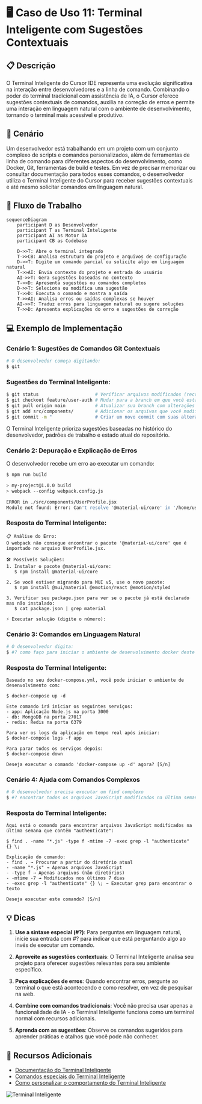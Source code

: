 # 🖥️ Caso de Uso 11: Terminal Inteligente com Sugestões Contextuais

## 📋 Descrição

O Terminal Inteligente do Cursor IDE representa uma evolução significativa na interação entre desenvolvedores e a linha de comando. Combinando o poder do terminal tradicional com assistência de IA, o Cursor oferece sugestões contextuais de comandos, auxilia na correção de erros e permite uma interação em linguagem natural com o ambiente de desenvolvimento, tornando o terminal mais acessível e produtivo.

## 🎯 Cenário

Um desenvolvedor está trabalhando em um projeto com um conjunto complexo de scripts e comandos personalizados, além de ferramentas de linha de comando para diferentes aspectos do desenvolvimento, como Docker, Git, ferramentas de build e testes. Em vez de precisar memorizar ou consultar documentação para todos esses comandos, o desenvolvedor utiliza o Terminal Inteligente do Cursor para receber sugestões contextuais e até mesmo solicitar comandos em linguagem natural.

## 🔄 Fluxo de Trabalho

```mermaid
sequenceDiagram
    participant D as Desenvolvedor
    participant T as Terminal Inteligente
    participant AI as Motor IA
    participant CB as Codebase

    D->>T: Abre o terminal integrado
    T->>CB: Analisa estrutura do projeto e arquivos de configuração
    D->>T: Digite um comando parcial ou solicite algo em linguagem natural
    T->>AI: Envia contexto do projeto e entrada do usuário
    AI->>T: Gera sugestões baseadas no contexto
    T->>D: Apresenta sugestões ou comandos completos
    D->>T: Seleciona ou modifica uma sugestão
    T->>D: Executa o comando e mostra a saída
    T->>AI: Analisa erros ou saídas complexas se houver
    AI->>T: Traduz erros para linguagem natural ou sugere soluções
    T->>D: Apresenta explicações do erro e sugestões de correção
```

## 💻 Exemplo de Implementação

### Cenário 1: Sugestões de Comandos Git Contextuais

```bash
# O desenvolvedor começa digitando:
$ git
```

### Sugestões do Terminal Inteligente:

```bash
$ git status                     # Verificar arquivos modificados (recomendado)
$ git checkout feature/user-auth # Mudar para a branch em que você estava trabalhando antes
$ git pull origin main           # Atualizar sua branch com alterações recentes
$ git add src/components/        # Adicionar os arquivos que você modificou recentemente
$ git commit -m "                # Criar um novo commit com suas alterações
```

O Terminal Inteligente prioriza sugestões baseadas no histórico do desenvolvedor, padrões de trabalho e estado atual do repositório.

### Cenário 2: Depuração e Explicação de Erros

O desenvolvedor recebe um erro ao executar um comando:

```bash
$ npm run build

> my-project@1.0.0 build
> webpack --config webpack.config.js

ERROR in ./src/components/UserProfile.jsx
Module not found: Error: Can't resolve '@material-ui/core' in '/home/user/projects/my-project/src/components'
```

### Resposta do Terminal Inteligente:

```
📋 Análise do Erro:
O webpack não consegue encontrar o pacote '@material-ui/core' que é importado no arquivo UserProfile.jsx.

🛠️ Possíveis Soluções:
1. Instalar o pacote @material-ui/core:
   $ npm install @material-ui/core

2. Se você estiver migrando para MUI v5, use o novo pacote:
   $ npm install @mui/material @emotion/react @emotion/styled

3. Verificar seu package.json para ver se o pacote já está declarado mas não instalado:
   $ cat package.json | grep material

⚡ Executar solução (digite o número):
```

### Cenário 3: Comandos em Linguagem Natural

```bash
# O desenvolvedor digita:
$ #? como faço para iniciar o ambiente de desenvolvimento docker deste projeto
```

### Resposta do Terminal Inteligente:

```
Baseado no seu docker-compose.yml, você pode iniciar o ambiente de desenvolvimento com:

$ docker-compose up -d

Este comando irá iniciar os seguintes serviços:
- app: Aplicação Node.js na porta 3000
- db: MongoDB na porta 27017
- redis: Redis na porta 6379

Para ver os logs da aplicação em tempo real após iniciar:
$ docker-compose logs -f app

Para parar todos os serviços depois:
$ docker-compose down

Deseja executar o comando 'docker-compose up -d' agora? [S/n]
```

### Cenário 4: Ajuda com Comandos Complexos

```bash
# O desenvolvedor precisa executar um find complexo
$ #? encontrar todos os arquivos JavaScript modificados na última semana que contêm a palavra "authenticate"
```

### Resposta do Terminal Inteligente:

```
Aqui está o comando para encontrar arquivos JavaScript modificados na última semana que contêm "authenticate":

$ find . -name "*.js" -type f -mtime -7 -exec grep -l "authenticate" {} \;

Explicação do comando:
- find . → Procurar a partir do diretório atual
- -name "*.js" → Apenas arquivos JavaScript
- -type f → Apenas arquivos (não diretórios)
- -mtime -7 → Modificados nos últimos 7 dias
- -exec grep -l "authenticate" {} \; → Executar grep para encontrar o texto

Deseja executar este comando? [S/n]
```

## 💡 Dicas

1. **Use a sintaxe especial (#?)**: Para perguntas em linguagem natural, inicie sua entrada com #? para indicar que está perguntando algo ao invés de executar um comando.

2. **Aproveite as sugestões contextuais**: O Terminal Inteligente analisa seu projeto para oferecer sugestões relevantes para seu ambiente específico.

3. **Peça explicações de erros**: Quando encontrar erros, pergunte ao terminal o que está acontecendo e como resolver, em vez de pesquisar na web.

4. **Combine com comandos tradicionais**: Você não precisa usar apenas a funcionalidade de IA - o Terminal Inteligente funciona como um terminal normal com recursos adicionais.

5. **Aprenda com as sugestões**: Observe os comandos sugeridos para aprender práticas e atalhos que você pode não conhecer.

## 🔗 Recursos Adicionais

- [Documentação do Terminal Inteligente](https://cursor.sh/docs/terminal)
- [Comandos especiais do Terminal Inteligente](https://cursor.sh/blog/terminal-special-commands)
- [Como personalizar o comportamento do Terminal Inteligente](https://cursor.sh/tutorials/custom-terminal)

![Terminal Inteligente](https://raw.githubusercontent.com/tiagonpsilva/cursor-ide-use-cases/main/images/terminal-inteligente.png)

